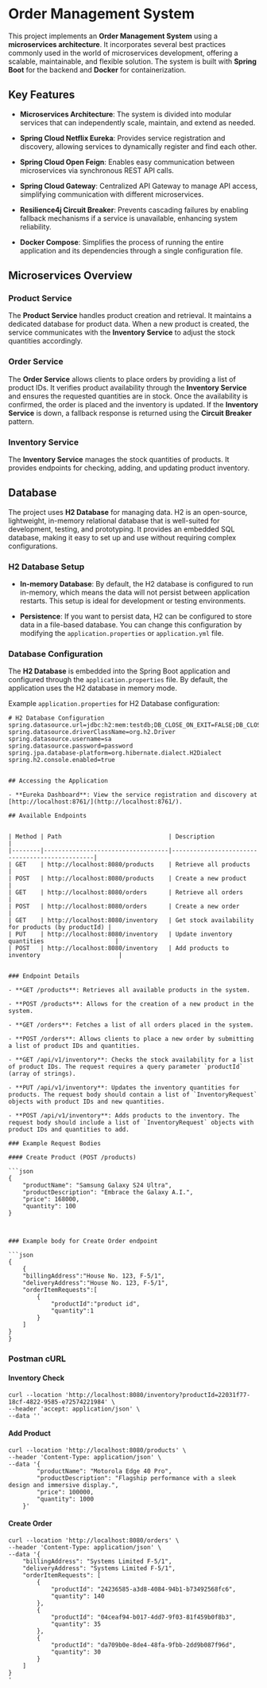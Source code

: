 # Order Management System

This project implements an **Order Management System** using a **microservices architecture**. It incorporates several best practices commonly used in the world of microservices development, offering a scalable, maintainable, and flexible solution. The system is built with **Spring Boot** for the backend and **Docker** for containerization.

## Key Features

- **Microservices Architecture**: The system is divided into modular services that can independently scale, maintain, and extend as needed.

- **Spring Cloud Netflix Eureka**: Provides service registration and discovery, allowing services to dynamically register and find each other.

- **Spring Cloud Open Feign**: Enables easy communication between microservices via synchronous REST API calls.

- **Spring Cloud Gateway**: Centralized API Gateway to manage API access, simplifying communication with different microservices.

- **Resilience4j Circuit Breaker**: Prevents cascading failures by enabling fallback mechanisms if a service is unavailable, enhancing system reliability.

- **Docker Compose**: Simplifies the process of running the entire application and its dependencies through a single configuration file.

## Microservices Overview

### Product Service

The **Product Service** handles product creation and retrieval. It maintains a dedicated database for product data. When a new product is created, the service communicates with the **Inventory Service** to adjust the stock quantities accordingly.

### Order Service

The **Order Service** allows clients to place orders by providing a list of product IDs. It verifies product availability through the **Inventory Service** and ensures the requested quantities are in stock. Once the availability is confirmed, the order is placed and the inventory is updated. If the **Inventory Service** is down, a fallback response is returned using the **Circuit Breaker** pattern.

### Inventory Service

The **Inventory Service** manages the stock quantities of products. It provides endpoints for checking, adding, and updating product inventory.


## Database

The project uses **H2 Database** for managing data. H2 is an open-source, lightweight, in-memory relational database that is well-suited for development, testing, and prototyping. It provides an embedded SQL database, making it easy to set up and use without requiring complex configurations.

### H2 Database Setup

- **In-memory Database**: By default, the H2 database is configured to run in-memory, which means the data will not persist between application restarts. This setup is ideal for development or testing environments.

- **Persistence**: If you want to persist data, H2 can be configured to store data in a file-based database. You can change this configuration by modifying the `application.properties` or `application.yml` file.

### Database Configuration

The **H2 Database** is embedded into the Spring Boot application and configured through the `application.properties` file. By default, the application uses the H2 database in memory mode.

Example `application.properties` for H2 Database configuration:

```properties
# H2 Database Configuration
spring.datasource.url=jdbc:h2:mem:testdb;DB_CLOSE_ON_EXIT=FALSE;DB_CLOSE_DELAY=-1
spring.datasource.driverClassName=org.h2.Driver
spring.datasource.username=sa
spring.datasource.password=password
spring.jpa.database-platform=org.hibernate.dialect.H2Dialect
spring.h2.console.enabled=true


## Accessing the Application

- **Eureka Dashboard**: View the service registration and discovery at [http://localhost:8761/](http://localhost:8761/).

## Available Endpoints


| Method | Path                              | Description                                    |
|--------|-----------------------------------|------------------------------------------------|
| GET    | http://localhost:8080/products    | Retrieve all products                          |
| POST   | http://localhost:8080/products    | Create a new product                           |
| GET    | http://localhost:8080/orders      | Retrieve all orders                            |
| POST   | http://localhost:8080/orders      | Create a new order                             |
| GET    | http://localhost:8080/inventory   | Get stock availability for products (by productId) |
| PUT    | http://localhost:8080/inventory   | Update inventory quantities                    |
| POST   | http://localhost:8080/inventory   | Add products to inventory                      |


### Endpoint Details

- **GET /products**: Retrieves all available products in the system.

- **POST /products**: Allows for the creation of a new product in the system.

- **GET /orders**: Fetches a list of all orders placed in the system.

- **POST /orders**: Allows clients to place a new order by submitting a list of product IDs and quantities.

- **GET /api/v1/inventory**: Checks the stock availability for a list of product IDs. The request requires a query parameter `productId` (array of strings).

- **PUT /api/v1/inventory**: Updates the inventory quantities for products. The request body should contain a list of `InventoryRequest` objects with product IDs and new quantities.

- **POST /api/v1/inventory**: Adds products to the inventory. The request body should include a list of `InventoryRequest` objects with product IDs and quantities to add.

### Example Request Bodies

#### Create Product (POST /products)

```json
{
    "productName": "Samsung Galaxy S24 Ultra",
    "productDescription": "Embrace the Galaxy A.I.",
    "price": 168000,
    "quantity": 100
}



### Example body for Create Order endpoint

```json
{
    {
    "billingAddress":"House No. 123, F-5/1",
    "deliveryAddress":"House No. 123, F-5/1",
    "orderItemRequests":[
        {
            "productId":"product id",
            "quantity":1
        }
    ]
}
}
```
### Postman cURL

#### Inventory Check

```curl
curl --location 'http://localhost:8080/inventory?productId=22031f77-18cf-4822-9585-e72574221984' \
--header 'accept: application/json' \
--data ''
```
#### Add Product

```curl
curl --location 'http://localhost:8080/products' \
--header 'Content-Type: application/json' \
--data '{
        "productName": "Motorola Edge 40 Pro",
        "productDescription": "Flagship performance with a sleek design and immersive display.",
        "price": 100000,
        "quantity": 1000
    }'
```

#### Create Order

```curl
curl --location 'http://localhost:8080/orders' \
--header 'Content-Type: application/json' \
--data '{
    "billingAddress": "Systems Limited F-5/1",
    "deliveryAddress": "Systems Limited F-5/1",
    "orderItemRequests": [
        {
            "productId": "24236585-a3d8-4084-94b1-b73492568fc6",
            "quantity": 140
        },
        {
            "productId": "04ceaf94-b017-4dd7-9f03-81f459b0f8b3",
            "quantity": 35
        },
        {
            "productId": "da709b0e-8de4-48fa-9fbb-2dd9b087f96d",
            "quantity": 30
        }
    ]
}
'
```
